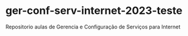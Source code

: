 # ger-conf-serv-internet-2023-teste
 Repositorio aulas de Gerencia e Configuração de Serviços para Internet
